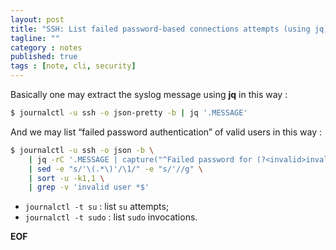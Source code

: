 ```yaml
---
layout: post
title: "SSH: List failed password-based connections attempts (using jq)"
tagline: ""
category : notes
published: true
tags : [note, cli, security]
---
```


Basically one may extract the syslog message using __jq__ in this way :

```bash
$ journalctl -u ssh -o json-pretty -b | jq '.MESSAGE'
```

And we may list “failed password authentication” of valid users in this way :

```bash
$ journalctl -u ssh -o json -b \
    | jq -rC '.MESSAGE | capture("^Failed password for (?<invalid>invalid user )?(?<user>\\w+)") | [.user, .invalid] | @sh' \
    | sed -e "s/'\(.*\)'/\1/" -e "s/'//g" \
    | sort -u -k1,1 \
    | grep -v 'invalid user *$'
```

* `journalctl -t su` : list `su` attempts;
* `journalctl -t sudo` : list `sudo` invocations.

__EOF__
